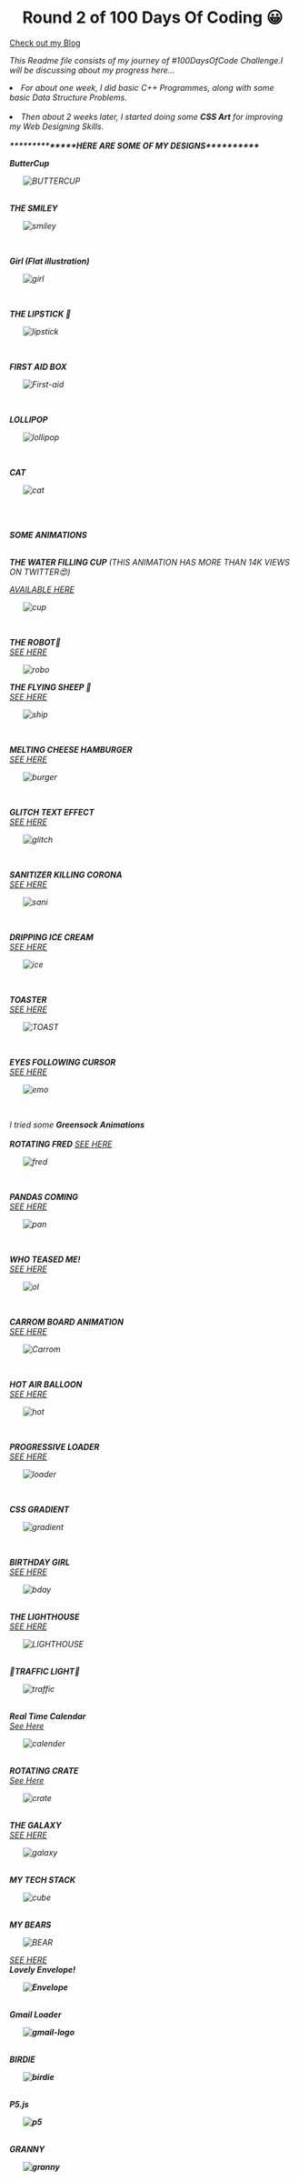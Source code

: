 <h1 align="center"><b>Round 2 of 100 Days Of Coding 😀</b></h1>
<a href="https://medium.com/@unnaticse2019/my-experience-on-completing-2nd-round-of-100-days-of-code-challenge-776e52f37ad2">Check out my Blog</a>
  
  
 <i> This Readme file consists of my journey of #100DaysOfCode Challenge.I will be discussing about my progress here...<i>
  

  <li>For about one week, I did basic C++ Programmes, along with some basic Data Structure Problems.</li>
  <br>
  <li>Then about 2 weeks later, I started doing some <b>CSS Art</b> for improving my Web Designing Skills.</li>
  <br>
  <b>**************HERE ARE SOME OF MY DESIGNS**********</b>
  <br>
  
  <b>ButterCup</b>
  <ol><img src="https://i.ibb.co/tJ1S8cZ/BUTTERCUP.png" alt="BUTTERCUP" border="0"></ol>
  <br>
  <b>THE SMILEY</B>
  <ol><img src="https://i.ibb.co/z4tqYjY/smiley.png" alt="smiley" border="0"></ol>
  <br>
  
  <b>Girl (Flat illustration)</b>
  <ol><img src="https://i.ibb.co/wd2092N/girl.png" alt="girl" border="0"></ol>
  <br>
  
  <b>THE LIPSTICK	💄</b>
 <ol> <img src="https://i.ibb.co/bJrgHLm/lipstick.png" alt="lipstick" border="0"></ol>
  <br>
  
<b>FIRST AID BOX</b>
<br>
<ol><img src="https://i.ibb.co/68R0nx9/First-aid.png" alt="First-aid" border="0"></ol>
<br>


<b>LOLLIPOP</b>
<br>
<ol><img src="https://i.ibb.co/hVqhq9R/lollipop.png" alt="lollipop" border="0"></ol>
<br>

<b>CAT</b>
<br>
<ol><img src="https://i.ibb.co/ZYdhP8j/cat.png" alt="cat" border="0"></ol>
<br>
<br>
  
  <b>SOME ANIMATIONS</B>
  <br>
  <br>
  
  <b>THE WATER FILLING CUP</b>
  <i>(THIS ANIMATION HAS MORE THAN 14K VIEWS ON TWITTER😍)</i>

<a href="https://vimeo.com/user118148589/review/431188881/34f27c9af0">AVAILABLE HERE</a>
<ol><img src="https://i.ibb.co/pjXsS2v/cup.png" alt="cup" border="0"></ol>
<br>

<b>THE ROBOT🤖</b>
<br>
<a href="https://vimeo.com/user118148589/review/431191693/e41b82b9be">SEE HERE</a>
<ol><img src="https://i.ibb.co/zmPr6zM/robo.png" alt="robo" border="0"></ol>

<b>THE FLYING SHEEP	🐑</b>
<br>
<a href="https://vimeo.com/user118148589/review/431192489/b8dc61c07a">SEE HERE</a>
<ol><img src="https://i.ibb.co/qxM6hz9/ship.png" alt="ship" border="0"></ol>
<br>


<b> MELTING CHEESE HAMBURGER</b>
<br>
<a href="https://vimeo.com/user118148589/review/431193308/daf43cc86c">SEE HERE</a>
<ol><img src="https://i.ibb.co/3rWr7x2/burger.png" alt="burger" border="0"></ol>
<br>

<b>GLITCH TEXT EFFECT</b>
<br>
<a href="https://vimeo.com/user118148589/review/431193605/2bf244b8c8">SEE HERE</a>
<br>
<ol><img src="https://i.ibb.co/tD7ptbg/glitch.png" alt="glitch" border="0"></ol>
<br>

<b>SANITIZER KILLING CORONA</b>
<br>
<a href="https://vimeo.com/user118148589/review/431193903/cf9e95e035">SEE HERE</a>
<br>
<ol><img src="https://i.ibb.co/bKGYq8K/sani.png" alt="sani" border="0"></ol>
<br>


<b>DRIPPING ICE CREAM</b>
<br>
<a href="https://vimeo.com/user118148589/review/431194268/ae3ed87fc2">SEE HERE</a>
<br>
<ol><img src="https://i.ibb.co/F7D3GG6/ice.png" alt="ice" border="0"></ol>
<br>


<b>TOASTER</b>
<br>
<a href="https://vimeo.com/user118148589/review/431194745/3d8def0bbd">SEE HERE</a>
<br>
<ol><img src="https://i.ibb.co/MkZqSds/TOAST.png" alt="TOAST" border="0"></ol>
<br>

<b>EYES FOLLOWING CURSOR</b>
<br>
<a href="https://vimeo.com/user118148589/review/431195216/02e9027c19">SEE HERE</a>
<br>
<ol><img src="https://i.ibb.co/xhVw3Ww/emo.png" alt="emo" border="0"></ol>
<br>

<i>I tried some <b>Greensock Animations</b></i>
<br>
<br>
<b>ROTATING FRED</b>
<a href="">SEE HERE</a>
<br>
<ol><img src="https://i.ibb.co/xDKwhFw/fred.png" alt="fred" border="0"></ol>
<br>

<b>PANDAS COMING</b>
<br>
<a href="https://vimeo.com/user118148589/review/431196117/da2e72466f">SEE HERE</a>
<br>
<ol><img src="https://i.ibb.co/3mrpczZ/pan.png" alt="pan" border="0"></ol>
<br>

<b>WHO TEASED ME!</b>
<br>
<a href="https://vimeo.com/user118148589/review/431196424/eb0ebe1cab">SEE HERE</a>
<br>
<ol><img src="https://i.ibb.co/Bc0sp0m/ol.png" alt="ol" border="0"></ol>
<br>

<b>CARROM BOARD ANIMATION</b>
<br>
<a href="https://vimeo.com/user118148589/review/431196424/eb0ebe1cab">SEE HERE<a>
  <br>
  <ol><img src="https://i.ibb.co/qxwNgQZ/Carrom.png" alt="Carrom" border="0"></ol>
  <br>
  
  <b>HOT AIR BALLOON</b>
  <br>
  <a href="https://vimeo.com/user118148589/review/431197459/d93c4ef63a">SEE HERE</a>
  <br>
  <ol><img src="https://i.ibb.co/nP2ZHKp/hot.png" alt="hot" border="0"></ol>
  <br>
  
  <b>PROGRESSIVE LOADER</b>
  <br>
  <a href="https://vimeo.com/user118148589/review/431198662/6dbac3022e">SEE HERE</a>
<br>
<ol><img src="https://i.ibb.co/dcvMMvN/loader.png" alt="loader" border="0"></ol>
<br>

<b>CSS GRADIENT</b>
<br>
<ol><img src="https://i.ibb.co/TmkfMqp/gradient.png" alt="gradient" border="0"></ol>
<br>

 <b>BIRTHDAY GIRL</b>
  <br>
  <a href="https://vimeo.com/user118148589/review/431565445/1a4b3e5d4f">SEE HERE</a>
<br>
<ol><img src="https://i.ibb.co/kcfkqZf/bday.png" alt="bday" border="0"></ol>
<br>
<b>THE LIGHTHOUSE</b>
<br>
<a href="https://vimeo.com/user118148589/review/432763043/048e8cd3ab">SEE HERE</a>
<br>
<ol><img src="https://i.ibb.co/8DMfGmb/LIGHTHOUSE.png" alt="LIGHTHOUSE" border="0"></ol>
<br>
<b>🚦TRAFFIC LIGHT🚦</b>
<br>
<a href=""></a>
<ol><img src="https://i.ibb.co/8P94wvp/traffic.png" alt="traffic" border="0"></ol>
<br>
<b>Real Time Calendar</b>
<br>
<a href="https://codepen.io/unnatimishra/pen/JjGrqwz">See Here</a>
<ol><img src="https://i.ibb.co/q7zQSH9/calender.png" alt="calender" border="0"></ol>
<BR>
  <b>ROTATING CRATE</b>
  <br>
  <a href="https://vimeo.com/user118148589/review/435051364/3d7d879d6b">See Here</a>
  <br>
  <ol><img src="https://i.ibb.co/dkXMxJ0/crate.png" alt="crate" border="0"></ol>
<br>
  <b>THE GALAXY</b>
  <br>
  <a href="https://vimeo.com/user118148589/review/435348811/5d1e769caf">SEE HERE</a>
  <br>

  <ol><img src="https://i.ibb.co/WFTcnxk/galaxy.png" alt="galaxy" border="0"></ol>
<br>
<b>MY TECH STACK</b>
<br>
<ol><img src="https://i.ibb.co/HBR5wHk/cube.png" alt="cube" border="0"></ol>
<br>
<B>MY BEARS</B>
<OL><img src="https://i.ibb.co/crTd2cw/BEAR.png" alt="BEAR" border="0"></OL>
<a href="https://vimeo.com/user118148589/review/438201234/302e98afff">SEE HERE</a>
<br>
<b>Lovely Envelope!<b>
  <ol><img src="https://i.ibb.co/dpG4rBP/Envelope.png" alt="Envelope" border="0"></ol>
  <br>
  <b>Gmail Loader</b>
  <br>
  <ol><img src="https://i.ibb.co/GW1z6sh/gmail-logo.png" alt="gmail-logo" border="0"></ol>
<br>
  <b>BIRDIE</b>
  <ol><img src="https://i.ibb.co/BZrDsN1/birdie.png" alt="birdie" border="0"></ol>
<br>
  <b>P5.js</b>
  <br>
  <ol><img src="https://i.ibb.co/4ScqgWV/p5.png" alt="p5" border="0"></ol>
<br>
  <b>GRANNY</b>
  <br>
  <ol><img src="https://i.ibb.co/rQGvZDV/granny.png" alt="granny" border="0"></ol>
